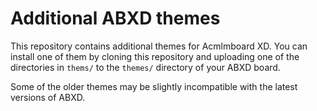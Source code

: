 # Additional ABXD themes

This repository contains additional themes for Acmlmboard XD. You can install one of them by cloning this repository and uploading one of the directories in `thems/` to the `themes/` directory of your ABXD board.

Some of the older themes may be slightly incompatible with the latest versions of ABXD.
